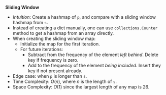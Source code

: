 **Sliding Window**
- *Intuition*: Create a hashmap of `p`, and compare with a sliding window hashmap from `s`. 
- Instead of creating a dict manually, one can use `collections.Counter` method to get a hashmap from an array directly. 
- When creating the sliding window map:
  - Initialize the map for the first iteration. 
  - For future iterations:
    - Subtract from the frequency of the element *left behind*. Delete key if frequency is zero. 
    - Add to the frequency of the element *being included*. Insert they key if not present already. 
- Edge case: when `p` is longer than `s`. 
- Time Complexity: $O(n)$, where $n$ is the length of `s`. 
- Space Complexity: $O(1)$ since the largest length of any map is 26.  